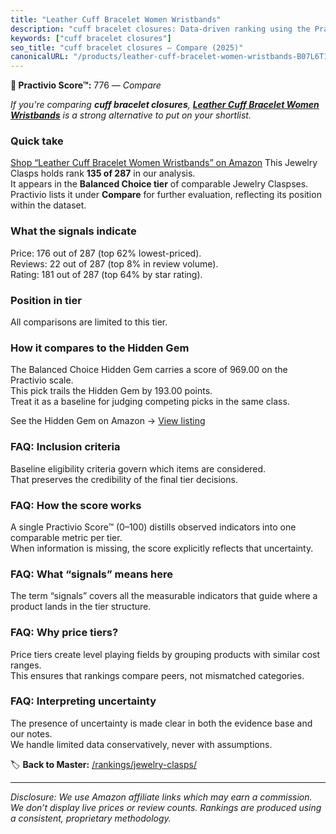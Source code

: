 ```yaml
---
title: "Leather Cuff Bracelet Women Wristbands"
description: "cuff bracelet closures: Data-driven ranking using the Practivio Score™. Positioned by quality, value, demand, findability, momentum."
keywords: ["cuff bracelet closures"]
seo_title: "cuff bracelet closures — Compare (2025)"
canonicalURL: "/products/leather-cuff-bracelet-women-wristbands-B07L6T1HGX/"
---
```


**🛒 Practivio Score™:** 776 — _Compare_


*If you're comparing **cuff bracelet closures**, **[Leather Cuff Bracelet Women Wristbands](https://www.amazon.com/dp/B07L6T1HGX?tag=practivio-20)** is a strong alternative to put on your shortlist.*
### Quick take
[Shop “Leather Cuff Bracelet Women Wristbands” on Amazon](https://www.amazon.com/dp/B07L6T1HGX?tag=practivio-20)
This Jewelry Clasps holds rank **135 of 287** in our analysis.  
It appears in the **Balanced Choice tier** of comparable Jewelry Claspses.  
Practivio lists it under **Compare** for further evaluation, reflecting its position within the dataset.

### What the signals indicate
Price: 176 out of 287 (top 62% lowest-priced).  
Reviews: 22 out of 287 (top 8% in review volume).  
Rating: 181 out of 287 (top 64% by star rating).  

### Position in tier
All comparisons are limited to this tier.

### How it compares to the Hidden Gem
The Balanced Choice Hidden Gem carries a score of 969.00 on the Practivio scale.  
This pick trails the Hidden Gem by 193.00 points.  
Treat it as a baseline for judging competing picks in the same class.  

See the Hidden Gem on Amazon → [View listing](https://www.amazon.com/dp/B07DMMBY85?tag=practivio-20)

### FAQ: Inclusion criteria
Baseline eligibility criteria govern which items are considered.  
That preserves the credibility of the final tier decisions.

### FAQ: How the score works
A single Practivio Score™ (0–100) distills observed indicators into one comparable metric per tier.  
When information is missing, the score explicitly reflects that uncertainty.

### FAQ: What “signals” means here
The term “signals” covers all the measurable indicators that guide where a product lands in the tier structure.

### FAQ: Why price tiers?
Price tiers create level playing fields by grouping products with similar cost ranges.  
This ensures that rankings compare peers, not mismatched categories.

### FAQ: Interpreting uncertainty
The presence of uncertainty is made clear in both the evidence base and our notes.  
We handle limited data conservatively, never with assumptions.

<!-- Missing template for Compare/CompareWithinPriceClass -->


🏷️ **Back to Master:** [/rankings/jewelry-clasps/](/rankings/jewelry-clasps/)

---
_Disclosure: We use Amazon affiliate links which may earn a commission. We don’t display live prices or review counts. Rankings are produced using a consistent, proprietary methodology._
